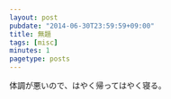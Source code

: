 ```yaml
---
layout: post
pubdate: "2014-06-30T23:59:59+09:00"
title: 無題
tags: [misc]
minutes: 1
pagetype: posts
---
```

体調が悪いので、はやく帰ってはやく寝る。
